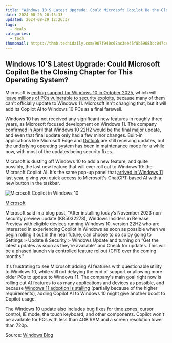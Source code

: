 ```yaml
---
title: "Windows 10'S Latest Upgrade: Could Microsoft Copilot Be the Closing Chapter for This Operating System?"
date: 2024-08-26 20:13:33
updated: 2024-08-29 12:26:37
tags:
  - deals
categories:
  - tech
thumbnail: https://thmb.techidaily.com/907f940c68ac3ee45f8b59683cc047cc04665184817513adef7255fa53df8a70.jpg
---
```


## Windows 10'S Latest Upgrade: Could Microsoft Copilot Be the Closing Chapter for This Operating System?

Microsoft is [ending support for Windows 10 in October 2025](https://remote-screen-capture.techidaily.com/new-in-2024-screenflow-unleashed-the-ultimate-macos-experience/), which will [leave millions of PCs vulnerable to security exploits](https://www.spacebar.news/p/the-windows-11-problem), because many of them can't officially update to Windows 11\. Microsoft isn't changing that, but it will add its Copilot AI to Windows 10 PCs as a final farewell.

 Windows 10 has not received any significant new features in roughly three years, as Microsoft focused development on Windows 11\. The company [confirmed in April](https://facebook-video-footage.techidaily.com/secrets-of-the-pros-youtube-live-mastery-techniques-for-2024/) that Windows 10 22H2 would be the final major update, and even that final update only had a few minor changes. Built-in applications like Microsoft Edge and [Outlook](https://extra-hints.techidaily.com/in-2024-30-innovative-video-themes-and-layouts/) are still receiving updates, but the underlying operating system has been in maintenance mode for a while now, with most of the updates being security fixes.

 Microsoft is dusting off Windows 10 to add a new feature, and quite possibly, the last new feature that will ever roll out to Windows 10: the Microsoft Copilot AI. It's the same pop-up panel that [arrived in Windows 11](https://www.spacebar.news/p/the-windows-11-problem) last year, giving you quick access to Microsoft's ChatGPT-based AI with a new button in the taskbar.

![Microsoft Copilot in Windows 10](https://static1.howtogeekimages.com/wordpress/wp-content/uploads/2023/11/copilotconsumer_lightmode_1920_1200x2.webp) 

[Microsoft](https://blogs.windows.com/windows-insider/2023/11/16/releasing-windows-10-build-19045-3754-to-release-preview-channel/)

 Microsoft said in a blog post, "After installing today’s November 2023 non-security preview update (KB5032278), Windows Insiders in Release Preview with eligible devices running Windows 10, version 22H2 who are interested in experiencing Copilot in Windows as soon as possible when we begin rolling it out in the near future, can choose to do so by going to Settings > Update & Security > Windows Update and turning on ”Get the latest updates as soon as they’re available” and Check for updates. This will be a phased launch via controlled feature rollout (CFR) over the coming months."

 It's frustrating to see Microsoft adding AI features with questionable utility to Windows 10, while still not delaying the end of support or allowing more older PCs to update to Windows 11\. The company's main goal right now is rolling out AI features to as many applications and devices as possible, and because [Windows 11 adoption is stalling](https://arstechnica.com/gadgets/2023/10/windows-11s-adoption-continues-to-lag-windows-10s-but-its-hard-to-compare/) (partially because of the higher requirements), adding Copilot AI to Windows 10 might give another boost to Copilot usage.

 The Windows 10 update also includes bug fixes for time zones, cursor control, IE mode, the touch keyboard, and other components. Copilot won't be available for PCs with less than 4GB RAM and a screen resolution lower than 720p.

 Source: [Windows Blog](https://blogs.windows.com/windows-insider/2023/11/16/releasing-windows-10-build-19045-3754-to-release-preview-channel/)

<ins class="adsbygoogle"
     style="display:block"
     data-ad-format="autorelaxed"
     data-ad-client="ca-pub-7571918770474297"
     data-ad-slot="1223367746"></ins>



<ins class="adsbygoogle"
     style="display:block"
     data-ad-client="ca-pub-7571918770474297"
     data-ad-slot="8358498916"
     data-ad-format="auto"
     data-full-width-responsive="true"></ins>
